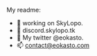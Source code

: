My readme:

- 🔭 working on SkyLopo.
- 🌱 discord.skylopo.tk
- 💬 My twitter @eokasto.
- 📫 contact@eokasto.com

<!--
eokasto/readme is a ✨ special ✨ repository because its README.md (this file) appears on your GitHub profile.

